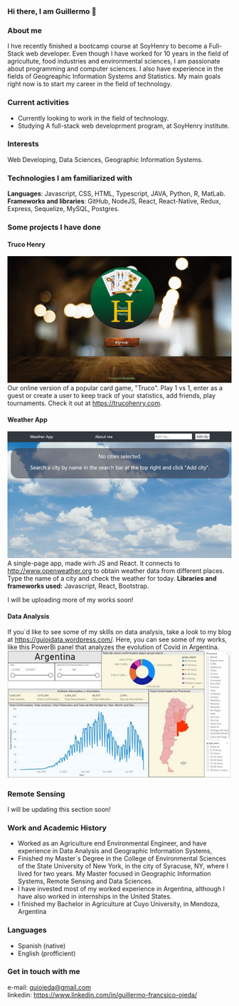 ### Hi there, I am Guillermo 👋

### About me 

I hve recently finished a bootcamp course at SoyHenry to become a Full-Stack web developer. Even though I have worked for 10 years in the field of agricultute, food industries and environmental sciences, I am passionate about programming and computer sciences. I also have experience in the fields of  Geogreaphic Information Systems and Statistics. My main goals right now is to start my career in the field of technology.

### Current activities

* Currently  looking to work in the field of technology.
* Studying A full-stack web developrment program, at SoyHenry institute.

### Interests

Web Developing, Data Sciences, Geographic Information Systems.

### Technologies I am familiarized with

**Languages**: Javascript, CSS, HTML, Typescript, JAVA, Python, R, MatLab.  
**Frameworks and libraries**: GitHub, NodeJS, React, React-Native, Redux, Express, Sequelize, MySQL, Postgres.

### Some projects I have done

#### Truco Henry
![Image of Weather App](https://github.com/guillermoojeda/guillermoojeda/blob/main/Images/trucoHenryGif.gif) 
Our online version of a popular card game, "Truco". Play 1 vs 1, enter as a guest or create a user to keep track of your statistics, add friends, play tournaments. Check it out at https://trucohenry.com. 

#### Weather App

![Image of Weather App](https://github.com/guillermoojeda/guillermoojeda/blob/main/Images/sample.gif)  
A single-page app, made wirh JS and React. It connects to http://www.openweather.org to obtain weather data from different places. Type the name of a city and check the weather for today.
**Libraries and frameworks used:** Javascript, React, Bootstrap.
  
I will be uploading more of my works soon!

#### Data Analysis

If you´d like to see some of my skills on data analysis, take a look to my blog at https://guiojdata.wordpress.com/. Here, you can see some of my works, like this PowerBi panel that analyzes the evolution of Covid in Argentina.  
![Image of Weather App](https://github.com/guillermoojeda/guillermoojeda/blob/main/Images/Argentina_Covid_small.jpg)  

### Remote Sensing

I will be updating this section soon!

### Work and Academic History

* Worked as an Agriculture end Environmental Engineer, and have experience in Data Analysis and Geographic Information Systems, 
* Finished my Master´s Degree in the College of Environmental Sciences of the State University of New York, in the city of Syracuse, NY, where I lived for two years. My Master focused in Geographic Information Systems, Remote Sensing and Data Sciences.
* I have invested most of my worked experience in Argentina, although I have also worked in internships in the United States.
* I finished my Bachelor in Agriculture at Cuyo University, in Mendoza, Argentina

### Languages

* Spanish (native)
* English (profficient)

### Get in touch with me

e-mail: guiojeda@gmail.com  
linkedin: https://www.linkedin.com/in/guillermo-francsico-ojeda/




<!--
**guillermoojeda/guillermoojeda** is a ✨ _special_ ✨ repository because its `README.md` (this file) appears on your GitHub profile.

Here are some ideas to get you started:

- 🔭 I’m currently working on ...
- 🌱 I’m currently learning ...
- 👯 I’m looking to collaborate on ...
- 🤔 I’m looking for help with ...
- 💬 Ask me about ...
- 📫 How to reach me: ...
- 😄 Pronouns: ...
- ⚡ Fun fact: ...
-->


